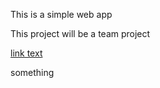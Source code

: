 This is a simple web app




This project will be a team project 

<a href="https://docs.google.com/document/d/1x_c6CGhhNxwj79Fg2Ccj9D3PRUAt1ZAOaSRw2YpCoL8/edit">link text</a>
   
   
   
<!-- To pull from the main -->
<!-- #git pull --rebase origin main -->
something
<!-- git fetch origin main && git merge Adekunle -->
<!-- git merge origin/adekunle -->
<!-- git commit -->
<!-- git status -->
<!-- git push -->
